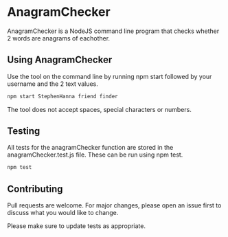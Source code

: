 # AnagramChecker

AnagramChecker is a NodeJS command line program that checks whether 2 words are anagrams of eachother.

## Using AnagramChecker

Use the tool on the command line by running npm start followed by your username and the 2 text values.

```bash
npm start StephenHanna friend finder
```

The tool does not accept spaces, special characters or numbers.

## Testing

All tests for the anagramChecker function are stored in the anagramChecker.test.js file. These can be run using npm test.

```bash
npm test
```

## Contributing

Pull requests are welcome. For major changes, please open an issue first to discuss what you would like to change.

Please make sure to update tests as appropriate.

